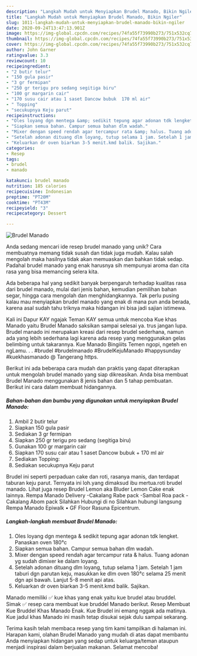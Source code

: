 ```yaml
---
description: "Langkah Mudah untuk Menyiapkan Brudel Manado, Bikin Ngiler"
title: "Langkah Mudah untuk Menyiapkan Brudel Manado, Bikin Ngiler"
slug: 1011-langkah-mudah-untuk-menyiapkan-brudel-manado-bikin-ngiler
date: 2020-09-24T13:47:13.901Z
image: https://img-global.cpcdn.com/recipes/74fa55f73990b273/751x532cq70/brudel-manado-foto-resep-utama.jpg
thumbnail: https://img-global.cpcdn.com/recipes/74fa55f73990b273/751x532cq70/brudel-manado-foto-resep-utama.jpg
cover: https://img-global.cpcdn.com/recipes/74fa55f73990b273/751x532cq70/brudel-manado-foto-resep-utama.jpg
author: John Garner
ratingvalue: 3.3
reviewcount: 10
recipeingredient:
- "2 butir telur"
- "150 gula pasir"
- "3 gr fermipan"
- "250 gr terigu pro sedang segitiga biru"
- "100 gr margarin cair"
- "170 susu cair atau 1 saset Dancow bubuk  170 ml air"
- " Topping"
- "secukupnya Keju parut"
recipeinstructions:
- "Oles loyang dgn mentega &amp; sedikit tepung agar adonan tdk lengket. Panaskan oven 180°c"
- "Siapkan semua bahan. Campur semua bahan dlm wadah."
- "Mixer dengan speed rendah agar tercampur rata &amp; halus. Tuang adonan yg sudah dimixer ke dalam loyang."
- "Setelah adonan dituang dlm loyang, tutup selama 1 jam. Setelah 1 jam taburi dgn parutan keju, masukkan ke dlm oven 180°c selama 25 menit dgn api bawah. Lanjut 5-8 menit api atas."
- "Keluarkan dr oven biarkan 3-5 menit.kmd balik. Sajikan."
categories:
- Resep
tags:
- brudel
- manado

katakunci: brudel manado 
nutrition: 185 calories
recipecuisine: Indonesian
preptime: "PT20M"
cooktime: "PT43M"
recipeyield: "3"
recipecategory: Dessert

---
```



![Brudel Manado](https://img-global.cpcdn.com/recipes/74fa55f73990b273/751x532cq70/brudel-manado-foto-resep-utama.jpg)

Anda sedang mencari ide resep brudel manado yang unik? Cara membuatnya memang tidak susah dan tidak juga mudah. Kalau salah mengolah maka hasilnya tidak akan memuaskan dan bahkan tidak sedap. Padahal brudel manado yang enak harusnya sih mempunyai aroma dan cita rasa yang bisa memancing selera kita.

Ada beberapa hal yang sedikit banyak berpengaruh terhadap kualitas rasa dari brudel manado, mulai dari jenis bahan, kemudian pemilihan bahan segar, hingga cara mengolah dan menghidangkannya. Tak perlu pusing kalau mau menyiapkan brudel manado yang enak di mana pun anda berada, karena asal sudah tahu triknya maka hidangan ini bisa jadi sajian istimewa.

Kali ini Dapur KAY ngajak Teman KAY semua untuk mencoba Kue khas Manado yaitu Brudel Manado saksikan sampai selesai ya. trus jangan lupa. Brudel manado ini merupakan kreasi dari resep brudel sederhana, namun ada yang lebih sederhana lagi karena ada resep yang menggunakan gelas belimbing untuk takarannya. Kue Manado Bingiiits Temen ngopi, ngeteh en ngLamu. . . #brudel #brudelmanado #BrudelKejuManado #happysunday #kuekhasmanado @ Tangerang https.


Berikut ini ada beberapa cara mudah dan praktis yang dapat diterapkan untuk mengolah brudel manado yang siap dikreasikan. Anda bisa membuat Brudel Manado menggunakan 8 jenis bahan dan 5 tahap pembuatan. Berikut ini cara dalam membuat hidangannya.

<!--inarticleads1-->

##### Bahan-bahan dan bumbu yang digunakan untuk menyiapkan Brudel Manado:

1. Ambil 2 butir telur
1. Siapkan 150 gula pasir
1. Sediakan 3 gr fermipan
1. Siapkan 250 gr terigu pro sedang (segitiga biru)
1. Gunakan 100 gr margarin cair
1. Siapkan 170 susu cair atau 1 saset Dancow bubuk + 170 ml air
1. Sediakan  Topping:
1. Sediakan secukupnya Keju parut


Brudel ini seperti perpaduan cake dan roti, rasanya manis, dan terdapat taburan keju parut. Ternyata ini loh.yang dimaksud ibu mertua.roti brudel manado. Lihat juga resep Brudel Lemon aka Bluder Lemon Cake enak lainnya. Rempa Manado Delivery -Cakalang Rabe pack -Sambal Roa pack -Cakalang Abom pack Silahkan Hubungi di no Silahkan hubungi langsung Rempa Manado Epiwalk • GF Floor Rasuna Epicentrum. 

<!--inarticleads2-->

##### Langkah-langkah membuat Brudel Manado:

1. Oles loyang dgn mentega &amp; sedikit tepung agar adonan tdk lengket. Panaskan oven 180°c
1. Siapkan semua bahan. Campur semua bahan dlm wadah.
1. Mixer dengan speed rendah agar tercampur rata &amp; halus. Tuang adonan yg sudah dimixer ke dalam loyang.
1. Setelah adonan dituang dlm loyang, tutup selama 1 jam. Setelah 1 jam taburi dgn parutan keju, masukkan ke dlm oven 180°c selama 25 menit dgn api bawah. Lanjut 5-8 menit api atas.
1. Keluarkan dr oven biarkan 3-5 menit.kmd balik. Sajikan.


Manado memiliki ✅ kue khas yang enak yaitu kue brudel atau bruddel. Simak ✅ resep cara membuat kue bruddel Manado berikut. Resep Membuat Kue Bruddel Khas Manado Enak. Kue Brudel ini emang nggak ada matinya. Kue jadul khas Manado ini masih tetap disukai sejak dulu sampai sekarang. 

Terima kasih telah membaca resep yang tim kami tampilkan di halaman ini. Harapan kami, olahan Brudel Manado yang mudah di atas dapat membantu Anda menyiapkan hidangan yang sedap untuk keluarga/teman ataupun menjadi inspirasi dalam berjualan makanan. Selamat mencoba!
